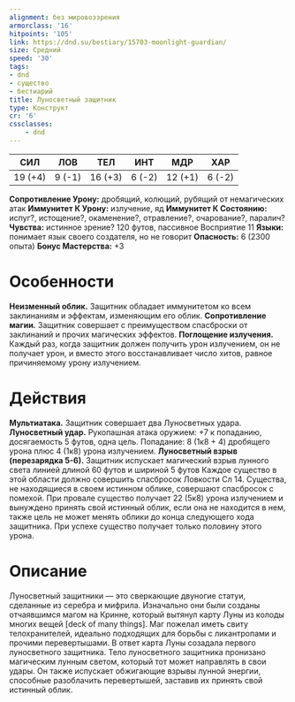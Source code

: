 ```yaml
---
alignment: без мировоззрения
armorclass: '16'
hitpoints: '105'
link: https://dnd.su/bestiary/15703-moonlight-guardian/
size: Средний
speed: '30'
tags:
- dnd
- существо
- бестиарий
title: Луносветный защитник
type: Конструкт
cr: '6'
cssclasses:
    - dnd
---
```



| СИЛ | ЛОВ | ТЕЛ | ИНТ | МДР | ХАР |
|---|---|---|---|---|---|
| 19 (+4) | 9 (-1) | 16 (+3) | 6 (-2) | 12 (+1) | 6 (-2) |
**Сопротивление Урону:** дробящий, колющий, рубящий от немагических атак
**Иммунитет К Урону:** излучение, яд
**Иммунитет К Состоянию:** испуг?, истощение?, окаменение?, отравление?, очарование?, паралич?
**Чувства:** истинное зрение? 120 футов, пассивное Восприятие 11
**Языки:** понимает язык своего создателя, но не говорит
**Опасность:** 6 (2300 опыта)
**Бонус Мастерства:** +3


# Особенности
**Неизменный облик.** Защитник обладает иммунитетом ко всем заклинаниям и эффектам, изменяющим его облик.
**Сопротивление магии.** Защитник совершает с преимуществом спасброски от заклинаний и прочих магических эффектов.
**Поглощение излучения.** Каждый раз, когда защитник должен получить урон излучением, он не получает урон, и вместо этого восстанавливает число хитов, равное причиняемому урону излучением.


# Действия
**Мультиатака.** Защитник совершает два Луносветных удара.
**Луносветный удар.** Рукопашная атака оружием: +7 к попаданию, досягаемость 5 футов, одна цель. Попадание: 8 (1к8 + 4) дробящего урона плюс 4 (1к8) урона излучением.
**Луносветный взрыв (перезарядка 5-6).** Защитник испускает магический взрыв лунного света линией длиной 60 футов и шириной 5 футов Каждое существо в этой области должно совершить спасбросок Ловкости Сл 14. Существа, не находящиеся в своем истинном облике, совершают спасбросок с помехой. При провале существо получает 22 (5к8) урона излучением и вынуждено принять свой истинный облик, если она не находится в нем, также цель не может менять облики до конца следующего хода защитника. При успехе существо получает только половину этого урона.


# Описание
Луносветный защитники — это сверкающие двуногие статуи, сделанные из серебра и мифрила. Изначально они были созданы отчаявшимся магом на Кринне, который вытянул карту Луны из колоды многих вещей [deck of many things]. Маг пожелал иметь свиту телохранителей, идеально подходящих для борьбы с ликантропами и прочими перевертышами. В ответ карта Луны созадала первого луносветного защитника. Тело луносветного защитника пронизано магическим лунным светом, который тот может направлять в свои удары. Он также испускает обжигающие взрывы лунной энергии, способные разоблачить перевертышей, заставив их принять свой истинный облик.